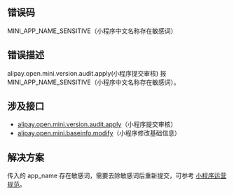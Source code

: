 ## 错误码
MINI_APP_NAME_SENSITIVE（小程序中文名称存在敏感词）

## 错误描述
alipay.open.mini.version.audit.apply(小程序提交审核) 报 MINI_APP_NAME_SENSITIVE（小程序中文名称存在敏感词）。

## 涉及接口

- [alipay.open.mini.version.audit.apply](https://opendocs.alipay.com/mini/03l9bq)（小程序提交审核）
- [alipay.open.mini.baseinfo.modify](https://opendocs.alipay.com/mini/03l8c5)（小程序修改基础信息）

## 解决方案
传入的 app_name 存在敏感词，需要去除敏感词后重新提交，可参考 [小程序运营规范](https://opendocs.alipay.com/b/03ajj7#2.%20%E5%9F%BA%E7%A1%80%E4%BF%A1%E6%81%AF%E8%A7%84%E8%8C%83)。
